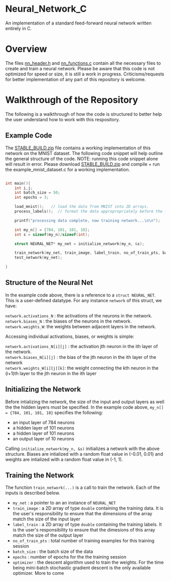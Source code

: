 # Neural_Network_C
An implementation of a standard feed-forward neural network written entirely in C.

# Overview

The files [nn_header.h](./nn_header.h) and [nn_functions.c](./nn_functions.c) contain all the necessary files to create and train a neural network. Please be aware that this code is not optimized for speed or size,
it is still a work in progress. Criticisms/requests for better implementation of any part of this repository is welcome.

# Walkthrough of the Repository

The following is a walkthrough of how the code is structured to better help the user understand how to work with this respository.

## Example Code

The [STABLE_BUILD.zip](./STABLE_BUILD.zip) file contains a working implementation of this network on the MNIST dataset. The following code snippet will help outline the general structure of the code. NOTE: running this code snippet alone will result in error. Please download [STABLE_BUILD.zip](./STABLE_BUILD.zip) and compile + run the example_mnist_dataset.c for a working implementation.

```C

int main(){
    int i,j;
    int batch_size = 50;
    int epochs = 3;

    load_mnist();   // load the data from MNIST into 2D arrays.
    process_labels();  // format the data appropropriately before the function to train the network is called.

    printf("processing data complete, now training network...\n\n");

    int my_n[] = {784, 101, 101, 10};  
    int s = sizeof(my_n)/sizeof(int);

    struct NEURAL_NET* my_net = initialize_network(my_n, &s);

    train_network(my_net, train_image, label_train, no_of_train_pts, batch_size, epochs, "minibatch");
    test_network(my_net);

}

```
## Structure of the Neural Net

In the example code above, there is a reference to a `struct NEURAL_NET`. This is a user-defined datatype. For any instance `network` of this struct, we have:

`network.activations_N` : the activations of the neurons in the network. <br />
`network.biases_N` : the biases of the neurons in the network. <br />
`network.weights_W`: the weights between adjacent layers in the network. <br />

Accessing individual activations, biases, or weights is simple: <br />


`network.activations_N[i][j]` : the activation jth neuron in the ith layer of the network.  <br />
`network.biases_N[i][j]` : the bias of the jth neuron in the ith layer of the network <br />
`network.weights_W[i][j][k]`: the weight connecting the kth neuron in the (i+1)th layer to the jth neuron in the ith layer <br />

## Initializing the Network

Before intializing the network, the size of the input and output layers as well the the hidden layers must be specified. In the example code above, `my_n[] = {784, 101, 101, 10}` specifies the following: <br />

- an input layer of 784 neurons <br />
- a hidden layer of 101 neurons <br />
- a hidden layer of 101 neurons <br />
- an output layer of 10 neurons <br />

Calling `initialize_network(my_n, &s)` initializes a network with the above structure. Biases are intialized with a random float value in (-0.01, 0.01) and weights are intialized with a random float value in (-1, 1).

## Training the Network

The function `train_network(...)` is a call to train the network. Each of the inputs is described below. <br />

- `my_net` : a pointer to an an instance of `NEURAL_NET`
- `train_image` : a 2D array of type `double` containing the training data. It is the user's responsibility to ensure that the dimensions of the array match the size of the input layer
- `label_train` : a 2D array of type `double` containing the training labels. It is the user's responsibility to ensure that the dimesions of this array match the size of the output layer
- `no_of_train_pts` : total number of training examples for this training session
- `batch_size` : the batch size of the data
- `epochs` : number of epochs for the the training session
- `optimizer` : the descent algorithm used to train the weights. For the time being mini-batch stochastic gradient descent is the only available optimizer. More to come
